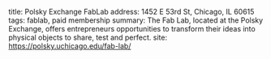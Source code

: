 title: Polsky Exchange FabLab
address: 1452 E 53rd St, Chicago, IL 60615
tags: fablab, paid membership
summary: The Fab Lab, located at the Polsky Exchange, offers entrepreneurs opportunities to transform their ideas into physical objects to share, test and perfect.
site: https://polsky.uchicago.edu/fab-lab/